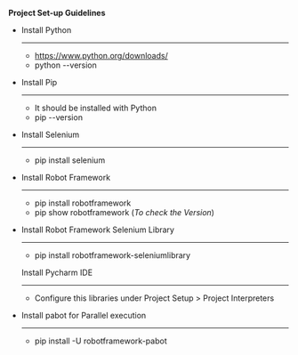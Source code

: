 **Project Set-up Guidelines**

- Install Python
  -  ------
  - https://www.python.org/downloads/
  - python --version

- Install Pip
  -  ------
  - It should be installed with Python
  - pip --version

- Install Selenium
  -  ------
  - pip install selenium

- Install Robot Framework
  -  ------
  - pip install robotframework
  - pip show robotframework (*To check the Version*)

- Install Robot Framework Selenium Library
  -  ------
  - pip install robotframework-seleniumlibrary

  Install Pycharm IDE
  -  --------
  -   Configure this libraries under Project Setup > Project
      Interpreters

-  Install pabot for Parallel execution
   -  ---------
   - pip install -U robotframework-pabot

